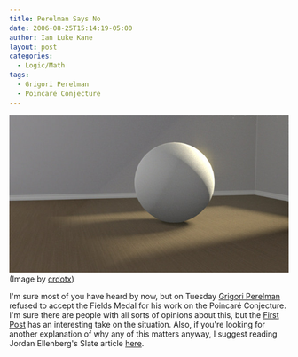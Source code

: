 ```yaml
---
title: Perelman Says No
date: 2006-08-25T15:14:19-05:00
author: Ian Luke Kane
layout: post
categories:
  - Logic/Math
tags:
  - Grigori Perelman
  - Poincaré Conjecture
---
```


![(Image by crdotx)](/assets/sphere.jpg)  
(Image by [crdotx](http://www.flickr.com/photos/crdot/5627705898/sizes/z/in/photostream/))

I'm sure most of you have heard by now, but on Tuesday
[Grigori Perelman](http://en.wikipedia.org/wiki/Grigory_Perelman)
refused to accept the Fields Medal for his work on the
Poincaré Conjecture. I'm sure there are people with all sorts of
opinions about this, but the
[First Post](http://www.thefirstpost.co.uk/index.php?menuID=1&subID=692&WT.srch=1)
has an interesting take on the situation. Also, if you're looking for
another explanation of why any of this matters anyway, I suggest reading
Jordan Ellenberg's Slate article
[here](http://www.slate.com/id/2147954).